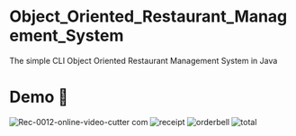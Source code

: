 # Object_Oriented_Restaurant_Management_System
The simple CLI Object Oriented Restaurant Management System in Java
# Demo :tada:
![Rec-0012-_online-video-cutter com_](https://github.com/YasinRezvani/Object_Oriented_Restaurant_Management_System/assets/77124662/5b6787ea-17e7-4d68-9ab7-df73c18a38e5)
![receipt](https://github.com/YasinRezvani/Object_Oriented_Restaurant_Management_System/assets/77124662/f9cc3be1-1418-494a-abcc-26175edd4c14)
![orderbell](https://github.com/YasinRezvani/Object_Oriented_Restaurant_Management_System/assets/77124662/c63d52eb-fd4e-4c0c-ab97-68dca1d9f0ec)
![total](https://github.com/YasinRezvani/Object_Oriented_Restaurant_Management_System/assets/77124662/47c3667a-2e2c-4ebe-a987-62c0c0cd97b0)

